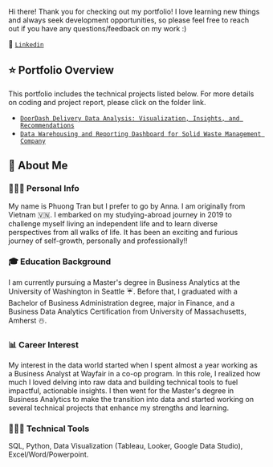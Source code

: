 Hi there! Thank you for checking out my portfolio! I love learning new things and always seek development opportunities, so please feel free to reach out if you have any questions/feedback on my work :) 

🔗 [`Linkedin`](https://www.linkedin.com/in/anna-phuong-tran/)
## ⭐️ Portfolio Overview
This portfolio includes the technical projects listed below. For more details on coding and project report, please click on the folder link. 
- [`DoorDash Delivery Data Analysis: Visualization, Insights, and Recommendations`](https://github.com/tlnphuong/work-portfolio/tree/main/DoorDash-Delivery-Data-Analysis-Project)
- [`Data Warehousing and Reporting Dashboard for Solid Waste Management Company`](https://github.com/tlnphuong/work-portfolio/tree/main/Data-Warehousing-Project)
  
## 👋 About Me
### 👩🏻‍🏫 Personal Info
My name is Phuong Tran but I prefer to go by Anna. I am originally from Vietnam 🇻🇳. I embarked on my studying-abroad journey in 2019 to challenge myself living an independent life and to learn diverse perspectives from all walks of life. It has been an exciting and furious journey of self-growth, personally and professionally!!

### 🎓 Education Background
I am currently pursuing a Master's degree in Business Analytics at the University of Washington in Seattle ☔️. Before that, I graduated with a Bachelor of Business Administration degree, major in Finance, and a Business Data Analytics Certification from University of Massachusetts, Amherst ☃️.

### 📊 Career Interest
My interest in the data world started when I spent almost a year working as a Business Analyst at Wayfair in a co-op program. In this role, I realized how much I loved delving into raw data and building technical tools to fuel impactful, actionable insights. I then went for the Master's degree in Business Analytics to make the transition into data and started working on several technical projects that enhance my strengths and learning.

### 👩🏻‍💻 Technical Tools
SQL, Python, Data Visualization (Tableau, Looker, Google Data Studio), Excel/Word/Powerpoint.






